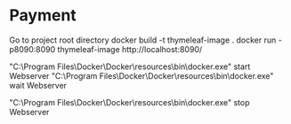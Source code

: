 # Payment

Go to project root directory
docker build -t thymeleaf-image .
docker run -p8090:8090 thymeleaf-image
http://localhost:8090/


"C:\Program Files\Docker\Docker\resources\bin\docker.exe" start Webserver
"C:\Program Files\Docker\Docker\resources\bin\docker.exe" wait Webserver

"C:\Program Files\Docker\Docker\resources\bin\docker.exe" stop Webserver
